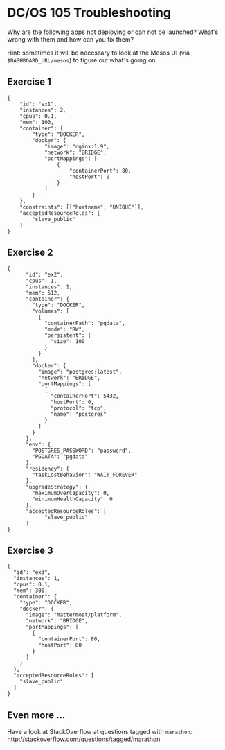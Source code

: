 # DC/OS 105 Troubleshooting 

Why are the following apps not deploying or can not be launched? What's wrong with them and how can you fix them?

Hint: sometimes it will be necessary to look at the Mesos UI (via `$DASHBOARD_URL/mesos`) to figure out what's going on.

## Exercise 1

    {
        "id": "ex1",
        "instances": 2,
        "cpus": 0.1,
        "mem": 100,
        "container": {
            "type": "DOCKER",
            "docker": {
                "image": "nginx:1.9",
                "network": "BRIDGE",
                "portMappings": [
                    {
                        "containerPort": 80,
                        "hostPort": 0
                    }
                ]
            }
        },
        "constraints": [["hostname", "UNIQUE"]],
        "acceptedResourceRoles": [
            "slave_public"
        ]
    }

## Exercise 2

    {
          "id": "ex2",
          "cpus": 1,
          "instances": 1,
          "mem": 512,
          "container": {
            "type": "DOCKER",
            "volumes": [
              {
                "containerPath": "pgdata",
                "mode": "RW",
                "persistent": {
                  "size": 100
                }
              }
            ],
            "docker": {
              "image": "postgres:latest",
              "network": "BRIDGE",
              "portMappings": [
                {
                  "containerPort": 5432,
                  "hostPort": 0,
                  "protocol": "tcp",
                  "name": "postgres"
                }
              ]
            }
          },
          "env": {
            "POSTGRES_PASSWORD": "password",
            "PGDATA": "pgdata"
          },
          "residency": {
            "taskLostBehavior": "WAIT_FOREVER"
          },
          "upgradeStrategy": {
            "maximumOverCapacity": 0,
            "minimumHealthCapacity": 0
          },
          "acceptedResourceRoles": [
                "slave_public"
          ]
    }

## Exercise 3


    {
      "id": "ex3",
      "instances": 1,
      "cpus": 0.1,
      "mem": 300,
      "container": {
        "type": "DOCKER",
        "docker": {
          "image": "mattermost/platform",
          "network": "BRIDGE",
          "portMappings": [
            {
              "containerPort": 80,
              "hostPort": 80
            }
          ]
        }
      },
      "acceptedResourceRoles": [
        "slave_public"
      ]
    }

## Even more …

Have a look at StackOverflow at questions tagged with `marathon`: http://stackoverflow.com/questions/tagged/marathon



